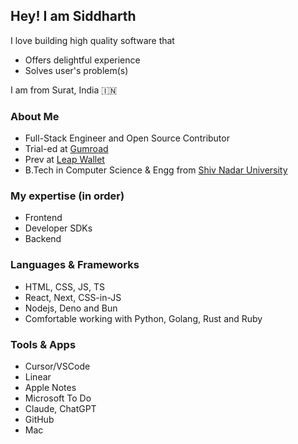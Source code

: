 ## Hey! I am Siddharth

I love building high quality software that
- Offers delightful experience
- Solves user's problem(s)

I am from Surat, India 🇮🇳

### About Me
- Full-Stack Engineer and Open Source Contributor
- Trial-ed at [Gumroad](https://gumroad.com)
- Prev at [Leap Wallet](https://leapwallet.io)
- B.Tech in Computer Science & Engg from [Shiv Nadar University](https://snu.edu.in)

### My expertise (in order)

- Frontend
- Developer SDKs
- Backend

### Languages & Frameworks

- HTML, CSS, JS, TS
- React, Next, CSS-in-JS
- Nodejs, Deno and Bun
- Comfortable working with Python, Golang, Rust and Ruby

### Tools & Apps

- Cursor/VSCode
- Linear
- Apple Notes
- Microsoft To Do
- Claude, ChatGPT
- GitHub
- Mac
